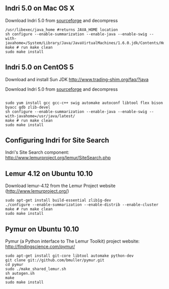 ## Indri 5.0 on Mac OS X ##

Download Indri 5.0 from [sourceforge](http://sourceforge.net/projects/lemur/) and decompress
```
/usr/libexec/java_home #returns JAVA_HOME location
sh configure --enable-summarization --enable-java --enable-swig --with-javahome=/System/Library/Java/JavaVirtualMachines/1.6.0.jdk/Contents/Home
make # run make clean
sudo make install
```

## Indri 5.0 on CentOS 5 ##

Download and install Sun JDK
http://www.trading-shim.org/faq/?java

Download Indri 5.0 from [sourceforge](http://sourceforge.net/projects/lemur/) and decompress

```

sudo yum install gcc gcc-c++ swig automake autoconf libtool flex bison byacc gdb zlib-devel
sh configure --enable-summarization --enable-java --enable-swig --with-javahome=/usr/java/latest/
make # run make clean
sudo make install
```

## Configuring Indri for Site Search ##

Indri's Site Search component: http://www.lemurproject.org/lemur/SiteSearch.php

## Lemur 4.12 on Ubuntu 10.10 ##

Download lemur-4.12 from the Lemur Project website (http://www.lemurproject.org/)
```
sudo apt-get install build-essential zlib1g-dev
./configure --enable-summarization --enable-distrib --enable-cluster
make # run make clean
sudo make install
```

## Pymur on Ubuntu 10.10 ##

Pymur (a Python interface to The Lemur Toolkit) project website: http://findingscience.com/pymur/

```
sudo apt-get install git-core libtool automake python-dev
git clone git://github.com/bmuller/pymur.git
cd pymur
sudo ./make_shared_lemur.sh
sh autogen.sh
make
sudo make install
```